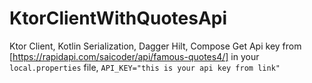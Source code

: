 # KtorClientWithQuotesApi
Ktor Client, Kotlin Serialization, Dagger Hilt, Compose
Get Api key from [https://rapidapi.com/saicoder/api/famous-quotes4/]
in your `local.properties` file, `API_KEY="this is your api key from link"`
